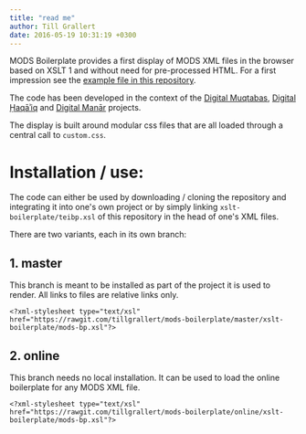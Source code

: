 ```yaml
---
title: "read me"
author: Till Grallert
date: 2016-05-19 10:31:19 +0300
---
```



MODS Boilerplate provides a first display of MODS XML files in the browser based on XSLT 1 and without need for pre-processed HTML. For a first impression see the [example file in this repository](https://rawgit.com/tillgrallert/mods-boilerplate/master/example/oclc_4770057679-v_5-bibl.MODS.xml).

The code has been developed in the context of the [Digital Muqtabas](https://github.com/tillgrallert/digital-muqtabas), [Digital Ḥaqāʾiq](https://github.com/tillgrallert/digital-haqaiq) and [Digital Manār](https://github.com/tillgrallert/digital-manar) projects.

The display is built around modular css files that are all loaded through a central call to `custom.css`.


# Installation / use:

The code can either be used by downloading / cloning the repository and integrating it into one's own project or by simply linking `xslt-boilerplate/teibp.xsl` of this repository in the head of one's XML files. 

There are two variants, each in its own branch:

## 1. master

This branch is meant to be installed as part of the project it is used to render. All links to files are relative links only.

~~~{.xml}
<?xml-stylesheet type="text/xsl" href="https://rawgit.com/tillgrallert/mods-boilerplate/master/xslt-boilerplate/mods-bp.xsl"?>
~~~

## 2. online

This branch needs no local installation. It can be used to load the online boilerplate for any MODS XML file.

~~~{.xml}
<?xml-stylesheet type="text/xsl" href="https://rawgit.com/tillgrallert/mods-boilerplate/online/xslt-boilerplate/mods-bp.xsl"?>
~~~